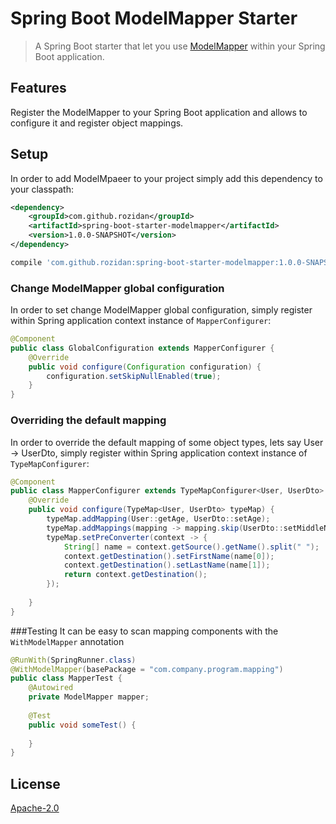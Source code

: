 # Spring Boot ModelMapper Starter
> A Spring Boot starter that let you use [ModelMapper](http://modelmapper.org) within your Spring Boot application.

## Features
Register the ModelMapper to your Spring Boot application and allows to configure it and register object mappings.

## Setup
In order to add ModelMpaeer to your project simply add this dependency to your classpath:
```xml
<dependency>
    <groupId>com.github.rozidan</groupId>
    <artifactId>spring-boot-starter-modelmapper</artifactId>
    <version>1.0.0-SNAPSHOT</version>
</dependency>
```

```groovy
compile 'com.github.rozidan:spring-boot-starter-modelmapper:1.0.0-SNAPSHOT'
```

### Change ModelMapper global configuration
In order to set change ModelMapper global configuration, simply register within Spring application context instance of  `MapperConfigurer`:
```java
@Component
public class GlobalConfiguration extends MapperConfigurer {
    @Override
    public void configure(Configuration configuration) {
        configuration.setSkipNullEnabled(true);
    }
}
```

### Overriding the default mapping
In order to override the default mapping of some object types, lets say User -> UserDto, simply register within Spring application context instance of `TypeMapConfigurer`:
```java
@Component
public class MapperConfigurer extends TypeMapConfigurer<User, UserDto> {
    @Override
    public void configure(TypeMap<User, UserDto> typeMap) {
        typeMap.addMapping(User::getAge, UserDto::setAge);
        typeMap.addMappings(mapping -> mapping.skip(UserDto::setMiddleName));
        typeMap.setPreConverter(context -> {
            String[] name = context.getSource().getName().split(" ");
            context.getDestination().setFirstName(name[0]);
            context.getDestination().setLastName(name[1]);
            return context.getDestination();
        });
        
    }
}
```

###Testing
It can be easy to scan mapping components with the `WithModelMapper` annotation 
```java
@RunWith(SpringRunner.class)
@WithModelMapper(basePackage = "com.company.program.mapping")
public class MapperTest {
    @Autowired
    private ModelMapper mapper;
    
    @Test
    public void someTest() {
        
    }
}
```

## License
[Apache-2.0](http://www.apache.org/licenses/LICENSE-2.0)
